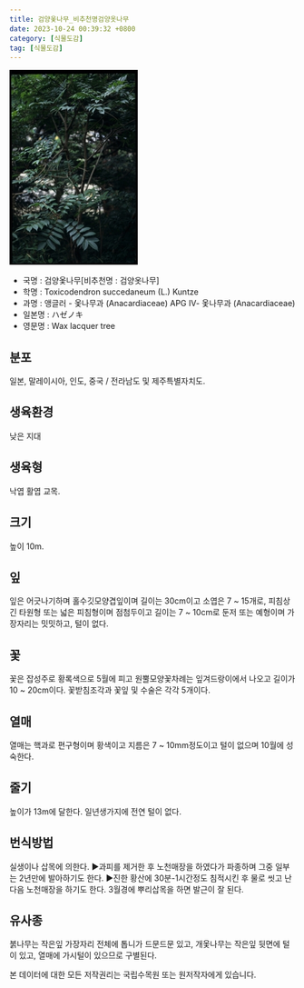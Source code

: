 ```yaml
---
title: 검양옻나무_비추천명검양옷나무
date: 2023-10-24 00:39:32 +0800
category: [식물도감]
tag: [식물도감]
---
```




![검양옻나무[비추천명 : 검양옷나무]](/assets/img/fileUpload/plants/basic/Anacardiaceae/Rhus/17055/17055_1_th2.jpg)
- 국명 : 검양옻나무[비추천명 : 검양옷나무]
- 학명 : Toxicodendron succedaneum (L.) Kuntze
- 과명 : 앵글러 - 옻나무과 (Anacardiaceae) APG Ⅳ- 옻나무과 (Anacardiaceae)
- 일본명 : ハゼノキ
- 영문명 : Wax lacquer tree


## 분포
일본, 말레이시아, 인도, 중국 / 전라남도 및 제주특별자치도.
## 생육환경
낮은 지대
## 생육형
낙엽 활엽 교목.
## 크기
높이 10m.
## 잎
잎은 어긋나기하며 홀수깃모양겹잎이며 길이는 30cm이고 소엽은 7 ~ 15개로, 피침상 긴 타원형 또는 넓은 피침형이며 점첨두이고 길이는 7 ~ 10cm로 둔저 또는 예형이며 가장자리는 밋밋하고, 털이 없다.
## 꽃
꽃은 잡성주로 황록색으로 5월에 피고 원뿔모양꽃차례는 잎겨드랑이에서 나오고 길이가 10 ~ 20cm이다.  꽃받침조각과 꽃잎 및 수술은 각각 5개이다.
## 열매
열매는 핵과로 편구형이며 황색이고 지름은 7 ~ 10mm정도이고 털이 없으며 10월에 성숙한다.
## 줄기
높이가 13m에 달한다. 일년생가지에 전연 털이 없다.
## 번식방법
실생이나 삽목에 의한다.
▶과피를 제거한 후 노천매장을 하였다가 파종하며 그중 일부는 2년만에 발아하기도 한다. 
▶진한 황산에 30분-1시간정도 침적시킨 후 물로 씻고 난다음 노천매장을 하기도 한다. 3월경에 뿌리삽목을 하면 발근이 잘 된다.
## 유사종
붉나무는 작은잎 가장자리 전체에 톱니가 드문드문 있고, 개옻나무는 작은잎 뒷면에 털이 있고, 열매에 가시털이 있으므로 구별된다. 






본 데이터에 대한 모든 저작권리는 국립수목원 또는 원저작자에게 있습니다.
